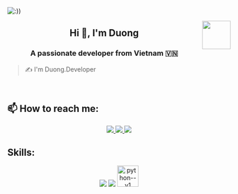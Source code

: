 ![:))](https://github.com/Dethnote2007/Dethnote2007/blob/main/Gif/X2Twitter.com_GaBCUaZXwAAdMEh.gif)

<!-- <img align="left" width="400" src="https://github.githubassets.com/images/modules/profile/profile-first-repo.svg" /> -->
<img align="right" width="64" src="https://github.com/Dethnote2007.png" />
<!-- <img width="50" height="50" src="https://img.icons8.com/stitch/50/pig--v1.png" alt="pig--v1"/> -->

<h2 align="center">Hi 👋, I'm Duong</h2>
<p align="center">
  <h3 align="center">A passionate developer from Vietnam 🇻🇳 </h3>
</p>

> ✍ I'm Duong.Developer

<br />

## 📫 How to reach me:
<p align="center">
  <a href="https://www.facebook.com/QdDuong.2007" alt="Facebook">
    <img src="https://img.icons8.com/fluent/48/000000/facebook-new.png" target="_blank" />
  </a> 
  <a href="https://github.com/Dethnote2007" alt="Github">
    <img src="https://img.icons8.com/fluent/48/000000/github.png"/>
  </a> 
  <a href="mailto:than47069@gmail.com" alt="Email">
    <img src="https://img.icons8.com/fluent/48/000000/mailing.png"/>
  </a>
</p>

## Skills:
<p align="center">
  <img src="https://img.icons8.com/color/48/000000/visual-studio-code-2019.png"/>
  <img src="https://img.icons8.com/color/48/null/visual-studio--v2.png"/>
  <img width="48" height="48" src="https://img.icons8.com/color/48/python--v1.png" alt="python--v1"/>
</p>
